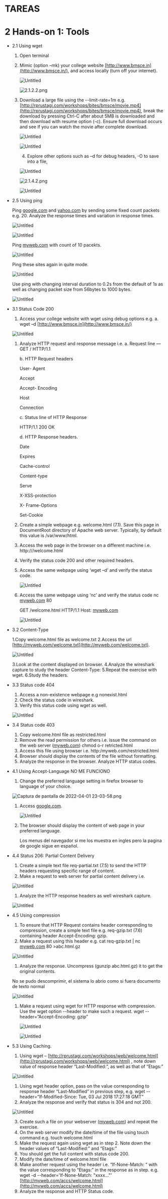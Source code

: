 # TAREAS

# 2 Hands-on 1: Tools

- 2.1 Using wget
    1. Open terminal
    2. Mimic (option –mk) your college website [http://www.bmsce.in](http://www.bmsce.in/), and access
    locally (turn off your internet).
        
        ![Untitled](TAREAS%2051b4c/Untitled.png)
        
        ![2.1.2.2.png](TAREAS%2051b4c/2.1.2.2.png)
        
    3. Download a large file using the --limit-rate=1m e.g.
    [http://rprustagi.com/workshops/bites/bmsce/movie.mp4](http://rprustagi.com/workshops/bites/bmsce/movie.mp4), break the download
    by pressing Ctrl-C after about 5MB is downloaded and then download with
    resume option (-c). Ensure full download occurs and see if you can watch the
    movie after complete download.
        
        ![Untitled](TAREAS%2051b4c/Untitled%201.png)
        
        ![Untitled](TAREAS%2051b4c/Untitled%202.png)
        
        4. Explore other options such as –d for debug headers, -O to save into a file,
        
        ![Untitled](TAREAS%2051b4c/Untitled%203.png)
        
        ![2.1.4.2.png](TAREAS%2051b4c/2.1.4.2.png)
        
        ![Untitled](TAREAS%2051b4c/Untitled%204.png)
        
- 2.5 Using ping
    
    Ping [google.com](http://google.com/) and [yahoo.com](http://yahoo.com/) by sending some fixed count packets
    e.g. 20. Analyze the response times and variation in response times.
    
    ![Untitled](TAREAS%2051b4c/Untitled%205.png)
    
    ![Untitled](TAREAS%2051b4c/Untitled%206.png)
    
    Ping [myweb.com](http://myweb.com/) with count of 10 pacekts.
    
    ![Untitled](TAREAS%2051b4c/Untitled%207.png)
    
    Ping these sites again in quite mode.
    
    ![Untitled](TAREAS%2051b4c/Untitled%208.png)
    
    Use ping with changing interval duration to 0.2s from the default of 1s as well
    as changing packet size from 56bytes to 1000 bytes.
    
    ![Untitled](TAREAS%2051b4c/Untitled%209.png)
    
- 3.1 Status Code 200
    1. Access your college website with wget using debug options e.g.
    a. wget –d [http://www.bmsce.in](http://www.bmsce.in/)
    
    ![Untitled](TAREAS%2051b4c/Untitled%2010.png)
    
    1. Analyze HTTP request and response message i.e.
    a. Request line
    — GET / HTTP/1.1
        
        b. HTTP Request headers
        
        User- Agent
        
        Accept
        
        Accept- Encoding
        
        Host
        
        Connection 
        
        c. Status line of HTTP Response
        
        HTTP/1.1 200 OK
        
        d. HTTP Response headers.
        
        Date
        
        Expires
        
        Cache-control
        
        Content-type
        
        Serve
        
        X-XSS-protection
        
        X- Frame-Options
        
        Set-Cookie
        
    2. Create a simple webpage e.g. welcome.html (7.1). Save this page in
    DocumentRoot directory of Apache web server. Typically, by default this
    value is /var/www/html.
    3. Access the web page in the browser on a different machine i.e.
    http://<serverIP>/welcome.html
    4. Verify the status code 200 and other required headers.
    5. Access the same webpage using ‘wget –d’ and verify the status code.
        
        ![Untitled](TAREAS%2051b4c/Untitled%2011.png)
        
    6. Access the same webpage using ‘nc’ and verify the status code
    nc [myweb.com](http://myweb.com/) 80
        
        GET /welcome.html HTTP/1.1
        Host: [myweb.com](http://myweb.com/)
        
        ![Untitled](TAREAS%2051b4c/Untitled%2012.png)
        
- 3.2 Content-Type
    
    1.Copy welcome.html file as welcome.txt
    2.Access the url [http://myweb.com/welcome.txt](http://myweb.com/welcome.txt).
    
    ![Untitled](TAREAS%2051b4c/Untitled%2013.png)
    
    3.Look at the content displayed on browser.
    4.Analyze the wireshark capture to study the header Content-Type:
    5.Repeat the exercise with wget.
    6.Study the headers.
    
- 3.3 Status code 404
    1. Access a non-existence webpage e.g nonexist.html
    2. Check the status code in wireshark.
    3. Verify this status code using wget as well.
    
    ![Untitled](TAREAS%2051b4c/Untitled%2014.png)
    
- 3.4 Status code 403
    1. Copy welcome.html file as restricted.html
    2. Remove the read permission for others i.e. issue the command on the web
    server ([myweb.com](http://myweb.com/))
    chmod o-r retricted.html
    3. Access this file using browser i.e.
    http:/myweb.com/restricted.html
    4. Browser should display the contents of the file without formatting.
    5. Analyze the response in the browser. Analyze HTTP status codes.
- 4.1 Using Accept-Language  NO ME FUNCIONO
    1. Change the preferred language setting in firefox browser to language of your
    choice.
    
    ![Captura de pantalla de 2022-04-01 23-03-58.png](TAREAS%2051b4c/Captura_de_pantalla_de_2022-04-01_23-03-58.png)
    
    1. Access [google.com](http://google.com/).
        
        ![Untitled](TAREAS%2051b4c/Untitled%2015.png)
        
    2. The browser should display the content of web page in your preferred
    language.
        
        Los menus del navegador si me los muestra en ingles pero la pagina de google sigue en español.
        
    
- 4.4 Status 206: Partial Content Delivery
    1. Create a simple text file req-partial.txt (7.5) to send the HTTP
    headers requesting specific range of content.
    2. Make a request to web server for partial content delivery i.e.
    
    ![Untitled](TAREAS%2051b4c/Untitled%2016.png)
    
    1. Analyze the HTTP response headers as well wireshark capture.
    
    ![Untitled](TAREAS%2051b4c/Untitled%2017.png)
    
- 4.5 Using compression
    1. To ensure that HTTP Request contains header corresponding to compression,
    create a simple text file e.g. req-gzip.txt (7.6) containing header
    Accept-Encoding: gzip.
    2. Make a request using this header e.g.
    cat req-gzip.txt | nc [myweb.com](http://myweb.com/) 80 >abc.html.gz
    
    ![Untitled](TAREAS%2051b4c/Untitled%2018.png)
    
    1. Analyze the response. Uncompress (gunzip abc.html.gz) it to get the
    original contents.
    
    No se pudo descomprimir, el sistema lo abrio como si fuera documento de texto normal
    
    ![Untitled](TAREAS%2051b4c/Untitled%2019.png)
    
    1. Make a request using wget for HTTP response with compression. Use the
    wget option --header to make such a request.
    wget --header=”Accept-Encoding: gzip”
        
        ![Untitled](TAREAS%2051b4c/Untitled%2020.png)
        
        ![Untitled](TAREAS%2051b4c/Untitled%2021.png)
        
- 5.3 Using Caching.
    1. Using wget – [http://rprustagi.com/workshops/web/welcome.html](http://rprustagi.com/workshops/web/welcome.html) , note down
    value of response header “Last-Modified:”, as well as that of “Etags:”
    
    ![Untitled](TAREAS%2051b4c/Untitled%2022.png)
    
    1. Using wget header option, pass on the value corresponding to response header
    “Last-Modified” in previous step, e.g.
    wget --header=”If-Modified-Since: Tue, 03 Jul 2018
    17:27:18 GMT”
    2. Analyze the response and verify that status is 304 and not 200.
    
    ![Untitled](TAREAS%2051b4c/Untitled%2023.png)
    
    3. Create such a file on your webserver ([myweb.com](http://myweb.com/)) and repeat the exercise.
    4. On the web server modify the date/time of the file using touch command e.g.
    touch welcome.html
    5. Make the request again using wget as in step 2. Note down the header values
    of “Last-Modified:” and “Etags:”
    6. You should get the full content with status code 200.
    7. Modify the date/time of welcome.html file
    8. Make another request using the header i.e. “If-None-Match: “ with the value
    corresponding to “Etags:” in the response as in step. e.g.
    wget -d --header='If-None-Match: "xxxx..."'
    [http://myweb.com/accs/welcome.html](http://myweb.com/accs/welcome.html)
    9. Analyze the response and HTTP Status code.
